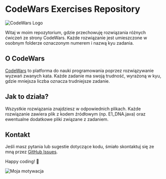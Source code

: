 # CodeWars Exercises Repository

![CodeWars Logo](https://www.codewars.com/packs/assets/logo.f607a0fb.svg)

Witaj w moim repozytorium, gdzie przechowuję rozwiązania różnych ćwiczeń ze strony CodeWars. Każde rozwiązanie jest umieszczone w osobnym folderze oznaczonym numerem i nazwą kyu zadania.

## O CodeWars

[CodeWars](https://www.codewars.com/) to platforma do nauki programowania poprzez rozwiązywanie wyzwań zwanych kata. Każde zadanie ma swoją trudność, wyrażoną w kyu, gdzie mniejsza liczba oznacza trudniejsze zadanie.

## Jak to działa?

Wszystkie rozwiązania znajdziesz w odpowiednich plikach. Każde rozwiązanie zawiera plik z kodem źródłowym (np. E1_DNA.java) oraz ewentualne dodatkowe pliki związane z zadaniem.

## Kontakt

Jeśli masz pytania lub sugestie dotyczące kodu, śmiało skontaktuj się ze mną przez [GitHub Issues](https://github.com/djcebul/CodeWars/issues).

Happy coding! 🚀

![Moja motywacja](https://i.ibb.co/mFT93sR/wordcloud.png)
